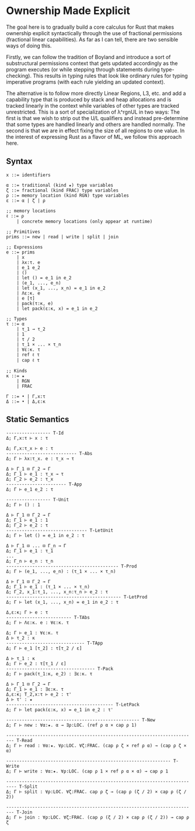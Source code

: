 # Ownership Made Explicit

The goal here is to gradually build a core calculus for Rust that makes ownership explicit
syntactically through the use of fractional permissions (fractional linear capabilities). As far as
I can tell, there are two sensible ways of doing this.

Firstly, we can follow the tradition of Boyland and introduce a sort of substructural permissions
context that gets updated accordingly as the program executes (or while stepping through statements 
during type-checking). This results in typing rules that look like ordinary rules for typing
imperative programs (with each rule yielding an updated context).

The alternative is to follow more directly Linear Regions, L3, etc. and add a capability type that
is produced by stack and heap allocations and is tracked linearly in the context while variables of
other types are tracked unrestricted. This is a sort of specialization of λ^rgnUL in two ways: The
first is that we wish to strip out the U/L qualifiers and instead pre-determine that some types are
handled linearly and others are handled normally. The second is that we are in effect fixing the
size of all regions to one value. In the interest of expressing Rust as a flavor of ML, we follow
this approach here.

## Syntax

```
x ::= identifiers

α ::= traditional (kind ★) type variables
ζ ::= fractional (kind FRAC) type variables
ρ ::= memory location (kind RGN) type variables
ε ::= α | ζ | ρ

;; memory locations
ℓ ::= ρ
    | concrete memory locations (only appear at runtime)

;; Primitives
prims ::= new | read | write | split | join

;; Expressions
e ::= prims
    | x
    | λx:τ. e 
    | e_1 e_2
    | ()
    | let () = e_1 in e_2
    | (e_1, ..., e_n)
    | let (x_1, ..., x_n) = e_1 in e_2
    | Λε:κ. e
    | e [τ]
    | pack(τ:κ, e)
    | let pack(ε:κ, x) = e_1 in e_2
    
;; Types
τ ::= α
    | τ_1 → τ_2
    | 1
    | τ / 2
    | τ_1 × ... × τ_n
    | ∀ε:κ. τ
    | ref ℓ τ
    | cap ℓ τ
    
;; Kinds
κ ::= ★
    | RGN
    | FRAC

Γ ::= • | Γ,x:τ
Δ ::= • | Δ,ε:κ
```

## Static Semantics

```
----------------- T-Id
Δ; Γ,x:τ ⊢ x : τ

Δ; Γ,x:τ_x ⊢ e : τ
--------------------------- T-Abs
Δ; Γ ⊢ λx:τ_x. e : τ_x → τ

Δ ⊢ Γ_1 ⊡ Γ_2 ⇝ Γ
Δ; Γ_1 ⊢ e_1 : τ_x → τ
Δ; Γ_2 ⊢ e_2 : τ_x
----------------------- T-App
Δ; Γ ⊢ e_1 e_2 : τ

----------------- T-Unit
Δ; Γ ⊢ () : 1

Δ ⊢ Γ_1 ⊡ Γ_2 ⇝ Γ
Δ; Γ_1 ⊢ e_1 : 1
Δ; Γ_2 ⊢ e_2 : τ
------------------------------- T-LetUnit
Δ; Γ ⊢ let () = e_1 in e_2 : τ

Δ ⊢ Γ_1 ⊡ ... ⊡ Γ_n ⇝ Γ
Δ; Γ_1 ⊢ e_1 : τ_1
...
Δ; Γ_n ⊢ e_n : τ_n
------------------------------------------- T-Prod
Δ; Γ ⊢ (e_1, ..., e_n) : (τ_1 × ... × τ_n)

Δ ⊢ Γ_1 ⊡ Γ_2 ⇝ Γ
Δ; Γ_1 ⊢ e_1 : (τ_1 × ... × τ_n)
Δ; Γ_2, x_1:τ_1, ..., x_n:τ_n ⊢ e_2 : τ
-------------------------------------------- T-LetProd
Δ; Γ ⊢ let (x_1, ..., x_n) = e_1 in e_2 : τ

Δ,ε:κ; Γ ⊢ e : τ
------------------------- T-TAbs
Δ; Γ ⊢ Λε:κ. e : ∀ε:κ. τ

Δ; Γ ⊢ e_1 : ∀ε:κ. τ
Δ ⊢ τ_2 : κ
------------------------------ T-TApp
Δ; Γ ⊢ e_1 [τ_2] : τ[τ_2 / ε]

Δ ⊢ τ_1 : κ
Δ; Γ ⊢ e_2 : τ[τ_1 / ε]
---------------------------------- T-Pack
Δ; Γ ⊢ pack(τ_1:κ, e_2) : ∃ε:κ. τ

Δ ⊢ Γ_1 ⊡ Γ_2 ⇝ Γ
Δ; Γ_1 ⊢ e_1 : ∃ε:κ. τ
Δ,ε:κ; Τ_2,x:τ ⊢ e_2 : τ'
Δ ⊢ τ' : ★
----------------------------------------- T-LetPack
Δ; Γ ⊢ let pack(ε:κ, x) = e_1 in e_2 : τ'

--------------------------------------------------- T-New
Δ; Γ ⊢ new : ∀α:★. α → ∃ρ:LOC. (ref ρ α × cap ρ 1)

------------------------------------------------------------------------- T-Read
Δ; Γ ⊢ read : ∀α:★. ∀ρ:LOC. ∀ζ:FRAC. (cap ρ ζ × ref ρ α) → (cap ρ ζ × α)

--------------------------------------------------------------- T-Write
Δ; Γ ⊢ write : ∀α:★. ∀ρ:LOC. (cap ρ 1 × ref ρ α × α) → cap ρ 1

-------------------------------------------------------------------------- T-Split
Δ; Γ ⊢ split : ∀ρ:LOC. ∀ζ:FRAC. cap ρ ζ → (cap ρ (ζ / 2) × cap ρ (ζ / 2))

------------------------------------------------------------------------- T-Join
Δ; Γ ⊢ join : ∀ρ:LOC. ∀ζ:FRAC. (cap ρ (ζ / 2) × cap ρ (ζ / 2)) → cap ρ ζ
```
